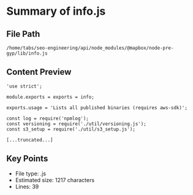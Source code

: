 # Summary of info.js
  
## File Path
`/home/tabs/seo-engineering/api/node_modules/@mapbox/node-pre-gyp/lib/info.js`

## Content Preview
```
'use strict';

module.exports = exports = info;

exports.usage = 'Lists all published binaries (requires aws-sdk)';

const log = require('npmlog');
const versioning = require('./util/versioning.js');
const s3_setup = require('./util/s3_setup.js');

[...truncated...]
```

## Key Points
- File type: .js
- Estimated size: 1217 characters
- Lines: 39
